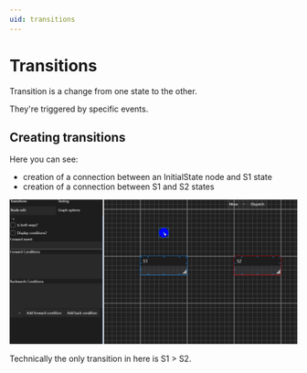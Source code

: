 ```yaml
---
uid: transitions
---
```


# Transitions
Transition is a change from one state to the other.

They're triggered by specific events.

## Creating transitions
Here you can see:
- creation of a connection between an InitialState node and S1 state
- creation of a connection between S1 and S2 states

![Creating transitions](../images/creatingTransition.gif)

Technically the only transition in here is S1 > S2.